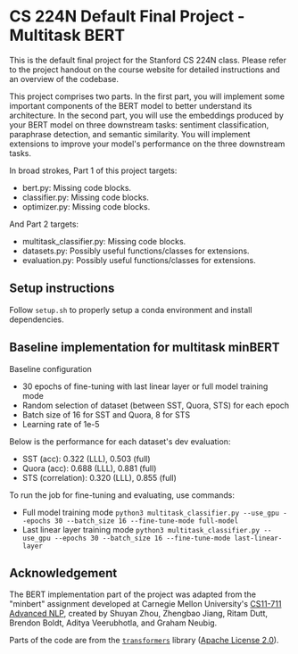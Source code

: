 # CS 224N Default Final Project - Multitask BERT

This is the default final project for the Stanford CS 224N class. Please refer to the project handout on the course website for detailed instructions and an overview of the codebase.

This project comprises two parts. In the first part, you will implement some important components of the BERT model to better understand its architecture. 
In the second part, you will use the embeddings produced by your BERT model on three downstream tasks: sentiment classification, paraphrase detection, and semantic similarity. You will implement extensions to improve your model's performance on the three downstream tasks.

In broad strokes, Part 1 of this project targets:
* bert.py: Missing code blocks.
* classifier.py: Missing code blocks.
* optimizer.py: Missing code blocks.

And Part 2 targets:
* multitask_classifier.py: Missing code blocks.
* datasets.py: Possibly useful functions/classes for extensions.
* evaluation.py: Possibly useful functions/classes for extensions.

## Setup instructions

Follow `setup.sh` to properly setup a conda environment and install dependencies.


## Baseline implementation for multitask minBERT

Baseline configuration
* 30 epochs of fine-tuning with last linear layer or full model training mode
* Random selection of dataset (between SST, Quora, STS) for each epoch
* Batch size of 16 for SST and Quora, 8 for STS
* Learning rate of 1e-5

Below is the performance for each dataset's dev evaluation:
* SST (acc): 0.322 (LLL), 0.503 (full)
* Quora (acc): 0.688 (LLL), 0.881 (full)
* STS (correlation): 0.320 (LLL), 0.855 (full)

To run the job for fine-tuning and evaluating, use commands:
* Full model training mode
`python3 multitask_classifier.py --use_gpu --epochs 30 --batch_size 16 --fine-tune-mode full-model`
* Last linear layer training mode
`python3 multitask_classifier.py --use_gpu --epochs 30 --batch_size 16 --fine-tune-mode last-linear-layer`


## Acknowledgement

The BERT implementation part of the project was adapted from the "minbert" assignment developed at Carnegie Mellon University's [CS11-711 Advanced NLP](http://phontron.com/class/anlp2021/index.html),
created by Shuyan Zhou, Zhengbao Jiang, Ritam Dutt, Brendon Boldt, Aditya Veerubhotla, and Graham Neubig.

Parts of the code are from the [`transformers`](https://github.com/huggingface/transformers) library ([Apache License 2.0](./LICENSE)).
